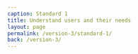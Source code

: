 ```yaml
---
caption: Standard 1
title: Understand users and their needs
layout: page
permalink: /version-3/standard-1/
back: /version-3/
---
```


